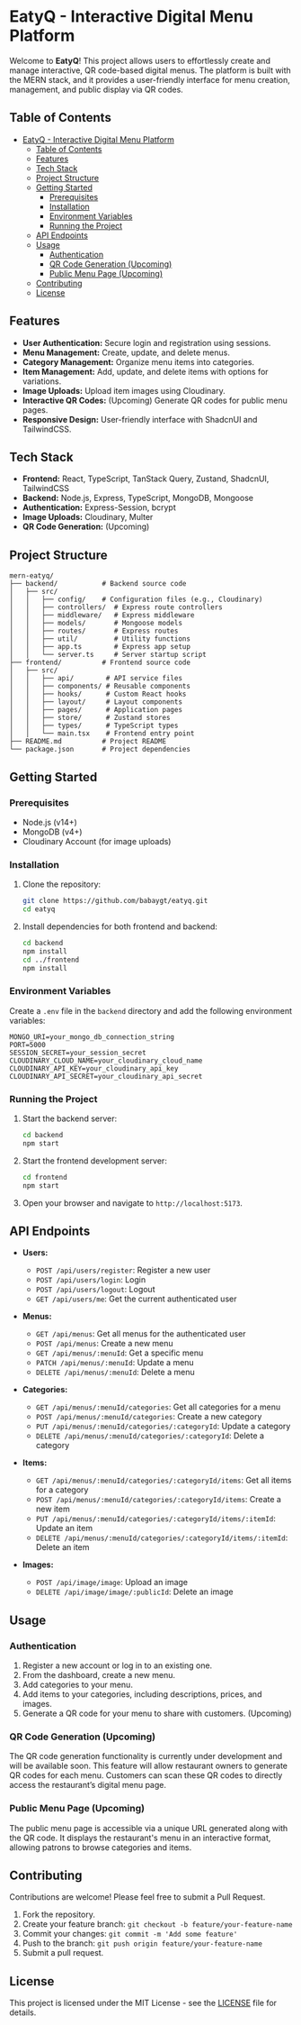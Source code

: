 # EatyQ - Interactive Digital Menu Platform

Welcome to **EatyQ**! This project allows users to effortlessly create and manage interactive, QR code-based digital menus. The platform is built with the MERN stack, and it provides a user-friendly interface for menu creation, management, and public display via QR codes.

## Table of Contents

- [EatyQ - Interactive Digital Menu Platform](#eatyq---interactive-digital-menu-platform)
  - [Table of Contents](#table-of-contents)
  - [Features](#features)
  - [Tech Stack](#tech-stack)
  - [Project Structure](#project-structure)
  - [Getting Started](#getting-started)
    - [Prerequisites](#prerequisites)
    - [Installation](#installation)
    - [Environment Variables](#environment-variables)
    - [Running the Project](#running-the-project)
  - [API Endpoints](#api-endpoints)
  - [Usage](#usage)
    - [Authentication](#authentication)
    - [QR Code Generation (Upcoming)](#qr-code-generation-upcoming)
    - [Public Menu Page (Upcoming)](#public-menu-page-upcoming)
  - [Contributing](#contributing)
  - [License](#license)

## Features

- **User Authentication:** Secure login and registration using sessions.
- **Menu Management:** Create, update, and delete menus.
- **Category Management:** Organize menu items into categories.
- **Item Management:** Add, update, and delete items with options for variations.
- **Image Uploads:** Upload item images using Cloudinary.
- **Interactive QR Codes:** (Upcoming) Generate QR codes for public menu pages.
- **Responsive Design:** User-friendly interface with ShadcnUI and TailwindCSS.

## Tech Stack

- **Frontend:** React, TypeScript, TanStack Query, Zustand, ShadcnUI, TailwindCSS
- **Backend:** Node.js, Express, TypeScript, MongoDB, Mongoose
- **Authentication:** Express-Session, bcrypt
- **Image Uploads:** Cloudinary, Multer
- **QR Code Generation:** (Upcoming)

## Project Structure

```
mern-eatyq/
├── backend/           # Backend source code
│   ├── src/
│   │   ├── config/    # Configuration files (e.g., Cloudinary)
│   │   ├── controllers/  # Express route controllers
│   │   ├── middleware/   # Express middleware
│   │   ├── models/       # Mongoose models
│   │   ├── routes/       # Express routes
│   │   ├── util/         # Utility functions
│   │   ├── app.ts        # Express app setup
│   │   └── server.ts     # Server startup script
├── frontend/          # Frontend source code
│   ├── src/
│   │   ├── api/        # API service files
│   │   ├── components/ # Reusable components
│   │   ├── hooks/      # Custom React hooks
│   │   ├── layout/     # Layout components
│   │   ├── pages/      # Application pages
│   │   ├── store/      # Zustand stores
│   │   ├── types/      # TypeScript types
│   │   └── main.tsx    # Frontend entry point
├── README.md          # Project README
└── package.json       # Project dependencies
```

## Getting Started

### Prerequisites

- Node.js (v14+)
- MongoDB (v4+)
- Cloudinary Account (for image uploads)

### Installation

1. Clone the repository:

   ```bash
   git clone https://github.com/babaygt/eatyq.git
   cd eatyq
   ```

2. Install dependencies for both frontend and backend:
   ```bash
   cd backend
   npm install
   cd ../frontend
   npm install
   ```

### Environment Variables

Create a `.env` file in the `backend` directory and add the following environment variables:

```plaintext
MONGO_URI=your_mongo_db_connection_string
PORT=5000
SESSION_SECRET=your_session_secret
CLOUDINARY_CLOUD_NAME=your_cloudinary_cloud_name
CLOUDINARY_API_KEY=your_cloudinary_api_key
CLOUDINARY_API_SECRET=your_cloudinary_api_secret
```

### Running the Project

1. Start the backend server:

   ```bash
   cd backend
   npm start
   ```

2. Start the frontend development server:

   ```bash
   cd frontend
   npm start
   ```

3. Open your browser and navigate to `http://localhost:5173`.

## API Endpoints

- **Users:**

  - `POST /api/users/register`: Register a new user
  - `POST /api/users/login`: Login
  - `POST /api/users/logout`: Logout
  - `GET /api/users/me`: Get the current authenticated user

- **Menus:**

  - `GET /api/menus`: Get all menus for the authenticated user
  - `POST /api/menus`: Create a new menu
  - `GET /api/menus/:menuId`: Get a specific menu
  - `PATCH /api/menus/:menuId`: Update a menu
  - `DELETE /api/menus/:menuId`: Delete a menu

- **Categories:**

  - `GET /api/menus/:menuId/categories`: Get all categories for a menu
  - `POST /api/menus/:menuId/categories`: Create a new category
  - `PUT /api/menus/:menuId/categories/:categoryId`: Update a category
  - `DELETE /api/menus/:menuId/categories/:categoryId`: Delete a category

- **Items:**

  - `GET /api/menus/:menuId/categories/:categoryId/items`: Get all items for a category
  - `POST /api/menus/:menuId/categories/:categoryId/items`: Create a new item
  - `PUT /api/menus/:menuId/categories/:categoryId/items/:itemId`: Update an item
  - `DELETE /api/menus/:menuId/categories/:categoryId/items/:itemId`: Delete an item

- **Images:**
  - `POST /api/image/image`: Upload an image
  - `DELETE /api/image/image/:publicId`: Delete an image

## Usage

### Authentication

1. Register a new account or log in to an existing one.
2. From the dashboard, create a new menu.
3. Add categories to your menu.
4. Add items to your categories, including descriptions, prices, and images.
5. Generate a QR code for your menu to share with customers. (Upcoming)

### QR Code Generation (Upcoming)

The QR code generation functionality is currently under development and will be available soon. This feature will allow restaurant owners to generate QR codes for each menu. Customers can scan these QR codes to directly access the restaurant’s digital menu page.

### Public Menu Page (Upcoming)

The public menu page is accessible via a unique URL generated along with the QR code. It displays the restaurant's menu in an interactive format, allowing patrons to browse categories and items.

## Contributing

Contributions are welcome! Please feel free to submit a Pull Request.

1. Fork the repository.
2. Create your feature branch: `git checkout -b feature/your-feature-name`
3. Commit your changes: `git commit -m 'Add some feature'`
4. Push to the branch: `git push origin feature/your-feature-name`
5. Submit a pull request.

## License

This project is licensed under the MIT License - see the [LICENSE](LICENSE) file for details.
